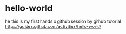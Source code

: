 # hello-world

he this is my first hands o github session by github tutorial
https://guides.github.com/activities/hello-world/
